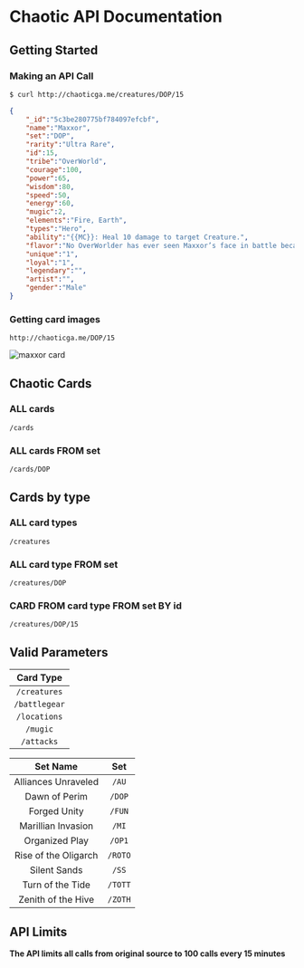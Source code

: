 # Chaotic API Documentation

## Getting Started

### Making an API Call

```sh
$ curl http://chaoticga.me/creatures/DOP/15
```

```json
{
    "_id":"5c3be280775bf784097efcbf",
    "name":"Maxxor",
    "set":"DOP",
    "rarity":"Ultra Rare",
    "id":15,
    "tribe":"OverWorld",
    "courage":100,
    "power":65,
    "wisdom":80,
    "speed":50,
    "energy":60,
    "mugic":2,
    "elements":"Fire, Earth",
    "types":"Hero",
    "ability":"{{MC}}: Heal 10 damage to target Creature.",
    "flavor":"No OverWorlder has ever seen Maxxor’s face in battle because he is always in the frontline, leading the charge!","brainwashed":"",
    "unique":"1",
    "loyal":"1",
    "legendary":"",
    "artist":"",
    "gender":"Male"
}
```

### Getting card images

```http://chaoticga.me/DOP/15```

![maxxor card](../assets/DOP/15.png "maxxor card")

## Chaotic Cards

### ALL cards

```/cards```

### ALL cards FROM set

```/cards/DOP```

## Cards by type

### ALL card types

```/creatures```

### ALL card type FROM set

```/creatures/DOP```

### CARD FROM card type FROM set BY id

```/creatures/DOP/15```

## Valid Parameters

|Card Type|
|:-:|
|```/creatures```|
|```/battlegear```|
|```/locations```|
|```/mugic```|
|```/attacks```|

|Set Name|Set|
|:-:|:-:|
|Alliances Unraveled|```/AU```|
|Dawn of Perim|```/DOP```|
|Forged Unity|```/FUN```|
|Marillian Invasion|```/MI```|
|Organized Play|```/OP1```|
|Rise of the Oligarch|```/ROTO```|
|Silent Sands|```/SS```|
|Turn of the Tide|```/TOTT```|
|Zenith of the Hive|```/ZOTH```|

## API Limits

**The API limits all calls from original source to 100 calls every 15 minutes**